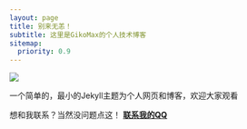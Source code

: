 ```yaml
---
layout: page
title: 别来无恙！
subtitle: 这里是GikoMax的个人技术博客
sitemap:
  priority: 0.9
---
```



<img src="{{ '/assets/img/logo.jpg' | prepend: site.baseurl }}" id="about-img">
<div class="centericon">
<div class="blob animated">
  <div class="eyes">
    <div class="eye left-eye"></div>
    <div class="eye right-eye"></div>
  </div>
  <div class="mouth"></div>
</div>

<script>
/* 
 How can geometry
 bear affection?
 It's the purest love:
 projection.
*/

const animationType = 'headShake'
const blob = document.querySelectorAll('.blob')[0];
const body = document.getElementsByTagName('body')[0];

blob.addEventListener('mouseenter', () => {
  blob.classList.add(animationType);
});

blob.addEventListener('mouseleave', () => {
  blob.classList.remove(animationType);
});

body.addEventListener('mousemove', (e) => {
  if (e.clientY < blob.offsetHeight) {
    blob.classList.add('look-up');
  } else {
    blob.classList.remove('look-up');
  }
  
  if (e.clientY > (blob.offsetHeight + 150)) {
    blob.classList.add('look-down');
  } else {
    blob.classList.remove('look-down');
  }


  if (e.clientX < (blob.offsetLeft)) {
    blob.classList.add('look-left');
  } else {
    blob.classList.remove('look-left');
  }  

  if (e.clientX > (blob.offsetLeft + 235)) {
    blob.classList.add('look-right');
  } else {
    blob.classList.remove('look-right');
  }   
});
</script>
<div style="text-align:center;">
</div>
</div>
<div id="describe-text">
	<p>一个简单的，最小的Jekyll主题为个人网页和博客，欢迎大家观看</p>
	<p>想和我联系？当然没问题点这！ <strong> <a href="tencent://message/?uin=824356334&Site=Sambow&Menu=yes"> 联系我的QQ</a> </strong></p>
</div>